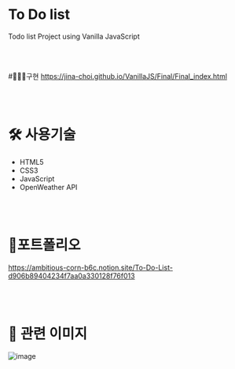 # To Do list
Todo list Project using Vanilla JavaScript

<br/>
<br/>

#👩🏻‍💻구현
https://jina-choi.github.io/VanillaJS/Final/Final_index.html

<br/>
<br/>

# 🛠 사용기술
- HTML5
- CSS3
- JavaScript
- OpenWeather API


<br/>
<br/>

# 📖포트폴리오
https://ambitious-corn-b6c.notion.site/To-Do-List-d906b89404234f7aa0a330128f76f013

<br/>
<br/>

# 🙂 관련 이미지
![image](https://user-images.githubusercontent.com/54574730/108169311-e1309a00-713b-11eb-917e-c49471909c9e.png)




